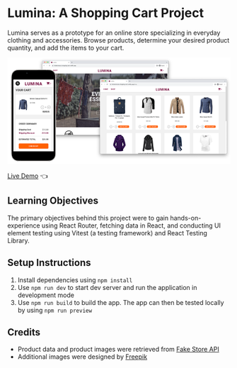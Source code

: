 # Lumina: A Shopping Cart Project
Lumina serves as a prototype for an online store specializing in everyday clothing and accessories. Browse products, determine your desired product quantity, and add the items to your cart.

![Shopping Cart Screenshots](public/images/cart-screenshots.png)

[Live Demo](https://kristenmazza-shopping-cart.netlify.app/) :point_left:

## Learning Objectives
The primary objectives behind this project were to gain hands-on-experience using React Router, fetching data in React, and conducting UI element testing using Vitest (a testing framework) and React Testing Library.

## Setup Instructions
1. Install dependencies using `npm install`
2. Use `npm run dev` to start dev server and run the application in development mode
3. Use `npm run build` to build the app. The app can then be tested locally by using `npm run preview`

## Credits
- Product data and product images were retrieved from [Fake Store API](https://fakestoreapi.com/)
- Additional images were designed by [Freepik](www.freepik.com)